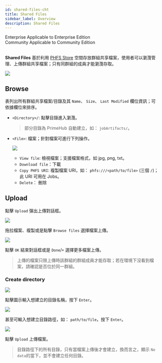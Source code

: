 ```yaml
---
id: shared-files-cht
title: Shared Files
sidebar_label: Overview
description: Shared Files
---
```


<div class="label-sect">
  <div class="ee-only tooltip">Enterprise
    <span class="tooltiptext">Applicable to Enterprise Edition</span>
  </div>
  <div class="ce-only tooltip">Community
    <span class="tooltiptext">Applicable to Community Edition</span>
  </div>
</div>
<BR>

**Shared Files** 基於利用 [PHFS Store](quickstart/nb-data-store-cht#phfs-storage) 空間存放群組共享檔案，使用者可以瀏灠管理、上傳群組共享檔案；只有同群組的成員才能瀏灠存取。

![](assets/shared-file-list.png)

## Browse

表列出所有群組共享檔案/目錄及其 `Name`、 `Size`、 `Last Modified` 欄位資訊；可依據欄位來排序。

+ `<Directory>/`: 點擊目錄進入瀏灠。

  > 部分目錄為 PrimeHub 自動建立，如： `jobArtifacts/`。

+ `<File>`: 檔案；針對檔案可進行下列操作。
  
  ![](assets/shared-file-actions.png)

  + `View file`: 檢視檔案；支援檔案格式，如 jpg, png, txt。
  + `Download file`：下載
  + `Copy PHFS URI`: 複製檔案 URI，如： `phfs:///<path/to/file>` (三個 `/`)；此 URI 可用在 Jobs。
  + `Delete`： 刪除

## Upload

點擊 `Upload` 彈出上傳對話框。

![](assets/files-uploader.png)

拖拉檔案、複製或是點擊 `Browse files` 選擇檔案上傳。

![](assets/files-uploaded.png)

點擊 `OK` 結束對話框或是 `Done`/`+` 選擇更多檔案上傳。

> 上傳的檔案只限上傳時該群組的群組成員才能存取；若在環境下沒看到檔案，請確認是否位於同一群組。

### Create directory

![](assets/shared-file-directory-icon.png)

點擊圖示輸入想建立的目錄名稱，按下 `Enter`。

![](assets/shared-file-create-directory.png)

甚至可輸入想建立目錄路徑，如： `path/to/file`，按下 `Enter`。

![](assets/shared-file-directory-path.png)

點擊 `Upload` 上傳檔案。

> 目錄路徑下的所有目錄，只有當檔案上傳後才會建立，換而言之，顯示 `No data`的當下，並不會建立任何目錄。
